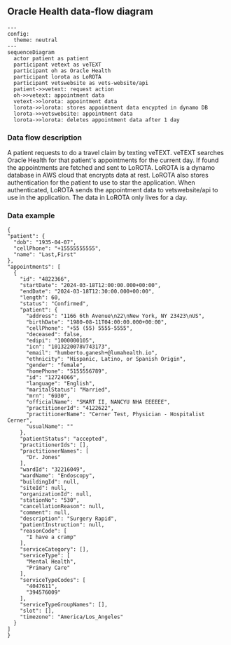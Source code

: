 ## Oracle Health data-flow diagram

```mermaid
---
config:
  theme: neutral
---
sequenceDiagram
  actor patient as patient
  participant vetext as veTEXT
  participant oh as Oracle Health
  participant lorota as LoROTA
  participant vetswebsite as vets-website/api
  patient->>vetext: request action
  oh->>vetext: appointment data
  vetext->>lorota: appointment data
  lorota->>lorota: stores appointment data encypted in dynamo DB
  lorota->>vetswebsite: appointment data
  lorota->>lorota: deletes appointment data after 1 day
```
### Data flow description
A patient requests to do a travel claim by texting veTEXT. veTEXT searches Oracle Health for that patient's appointments for the current day. If found the appointments are fetched and sent to LoROTA. LoROTA is a dynamo database in AWS cloud that encrypts data at rest. LoROTA also stores authentication for the patient to use to star the application. When authenticated, LoROTA sends the appointment data to vetswebsite/api to use in the application. The data in LoROTA only lives for a day.

### Data example
```
{
"patient": {
  "dob": "1935-04-07",
  "cellPhone": "+15555555555",
  "name": "Last,First"
},
"appointments": [
  {
    "id": "4822366",
    "startDate": "2024-03-18T12:00:00.000+00:00",
    "endDate": "2024-03-18T12:30:00.000+00:00",
    "length": 60,
    "status": "Confirmed",
    "patient": {
      "address": "1166 6th Avenue\n22\nNew York, NY 23423\nUS",
      "birthDate": "1980-08-11T04:00:00.000+00:00",
      "cellPhone": "+55 (55) 5555-5555",
      "deceased": false,
      "edipi": "1000000105",
      "icn": "1013220078V743173",
      "email": "humberto.ganesh+@lumahealth.io",
      "ethnicity": "Hispanic, Latino, or Spanish Origin",
      "gender": "female",
      "homePhone": "5155556789",
      "id": "12724066",
      "language": "English",
      "maritalStatus": "Married",
      "mrn": "6930",
      "officialName": "SMART II, NANCYU NHA EEEEEE",
      "practitionerId": "4122622",
      "practitionerName": "Cerner Test, Physician - Hospitalist Cerner",
      "usualName": ""
    },
    "patientStatus": "accepted",
    "practitionerIds": [],
    "practitionerNames": [
      "Dr. Jones"
    ],
    "wardId": "32216049",
    "wardName": "Endoscopy",
    "buildingId": null,
    "siteId": null,
    "organizationId": null,
    "stationNo": "530",
    "cancellationReason": null,
    "comment": null,
    "description": "Surgery Rapid",
    "patientInstruction": null,
    "reasonCode": [
      "I have a cramp"
    ],
    "serviceCategory": [],
    "serviceType": [
      "Mental Health",
      "Primary Care"
    ],
    "serviceTypeCodes": [
      "4047611",
      "394576009"
    ],
    "serviceTypeGroupNames": [],
    "slot": [],
    "timezone": "America/Los_Angeles"
  }
]
}
```
